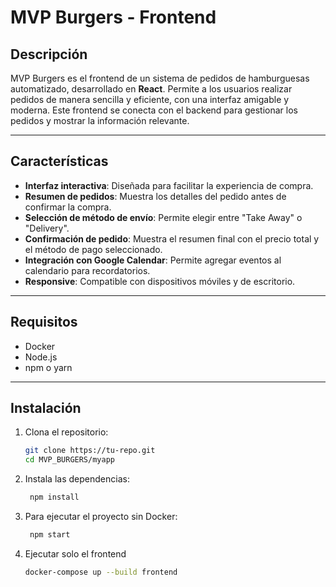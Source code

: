# MVP Burgers - Frontend

## Descripción

MVP Burgers es el frontend de un sistema de pedidos de hamburguesas automatizado, desarrollado en **React**. Permite a los usuarios realizar pedidos de manera sencilla y eficiente, con una interfaz amigable y moderna. Este frontend se conecta con el backend para gestionar los pedidos y mostrar la información relevante.

---

## Características

- **Interfaz interactiva**: Diseñada para facilitar la experiencia de compra.
- **Resumen de pedidos**: Muestra los detalles del pedido antes de confirmar la compra.
- **Selección de método de envío**: Permite elegir entre "Take Away" o "Delivery".
- **Confirmación de pedido**: Muestra el resumen final con el precio total y el método de pago seleccionado.
- **Integración con Google Calendar**: Permite agregar eventos al calendario para recordatorios.
- **Responsive**: Compatible con dispositivos móviles y de escritorio.

---

## Requisitos

- Docker
- Node.js
- npm o yarn

---

## Instalación

1. Clona el repositorio:
   ```bash
   git clone https://tu-repo.git
   cd MVP_BURGERS/myapp

2. Instala las dependencias:
   ```bash
    npm install

3. Para ejecutar el proyecto sin Docker:
   ```bash
    npm start

4. Ejecutar solo el frontend
   ```bash
   docker-compose up --build frontend
